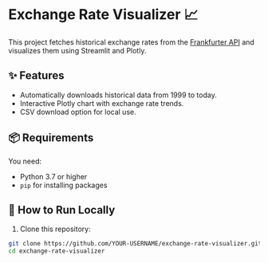 # Exchange Rate Visualizer 📈

This project fetches historical exchange rates from the [Frankfurter API](https://www.frankfurter.app/) and visualizes them using Streamlit and Plotly.

## ✨ Features

- Automatically downloads historical data from 1999 to today.
- Interactive Plotly chart with exchange rate trends.
- CSV download option for local use.

## 📦 Requirements

You need:

- Python 3.7 or higher
- `pip` for installing packages

## 🚀 How to Run Locally

1. Clone this repository:

```bash
git clone https://github.com/YOUR-USERNAME/exchange-rate-visualizer.git
cd exchange-rate-visualizer
